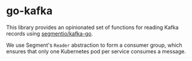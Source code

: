# go-kafka


This library provides an opinionated set of functions for reading Kafka records
 using [segmentio/kafka-go](https://github.com/segmentio/kafka-go).

We use Segment's `Reader` abstraction to form a consumer group, 
which ensures that only one Kubernetes pod per service consumes a message.